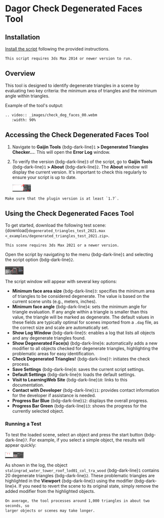 # Dagor Check Degenerated Faces Tool

## Installation

[Install the script](installation.md) following the provided instructions.

```{important}
This script requires 3ds Max 2014 or newer version to run.
```
## Overview

This tool is designed to identify degenerate triangles in a scene by evaluating
two key criteria: the minimum area of triangles and the minimum angle within
triangles.

Example of the tool's output:

```{eval-rst}
.. video:: _images/check_deg_faces_00.webm
   :width: 90%
```

## Accessing the Check Degenerated Faces Tool

1. Navigate to **Gaijin Tools** {bdg-dark-line}`1` **> Degenerated Triangles
   Checker...**. This will open the **Error Log** window.

2. To verify the version {bdg-dark-line}`3` of the script, go to **Gaijin
   Tools** {bdg-dark-line}`1` **> About** {bdg-dark-line}`2`. The **About**
   window will display the current version. It's important to check this
   regularly to ensure your script is up to date.

   <img src="_images/check_deg_faces_01.png" alt="Check Degenerated Faces Tool" align="center" width="60em">

```{note}
Make sure that the plugin version is at least `1.7`.
```

## Using the Check Degenerated Faces Tool

To get started, download the following test scene:
{download}`degenerated_triangles_test_2021.max <_examples/degenerated_triangles_test_2021.zip>`.

```{important}
This scene requires 3ds Max 2021 or a newer version.
```

Open the script by navigating to the menu {bdg-dark-line}`1` and selecting the
script option {bdg-dark-line}`2`.

<img src="_images/check_deg_faces_02.png" alt="Check Degenerated Faces Tool" align="center" width="60em">

The script window will appear with several key options:

- **Minimum face area size** {bdg-dark-line}`3`: specifies the minimum area of
  triangles to be considered degenerate. The value is based on the current scene
  units (e.g., meters, inches).
- **Minimum face angle** {bdg-dark-line}`4`: sets the minimum angle for triangle
  evaluation. If any angle within a triangle is smaller than this value, the
  triangle will be marked as degenerate. The default values in these fields are
  typically optimal for scenes imported from a `.dag` file, as the correct size
  and scale are automatically set.
- **Show Log Window** {bdg-dark-line}`5`: enables a log that lists all objects
  and any degenerate triangles found.
- **Show Degenerated Face(s)** {bdg-dark-line}`6`: automatically adds a new
  modifier to all objects checked for degenerate triangles, highlighting the
  problematic areas for easy identification.
- **Check Degenerated Triangles!** {bdg-dark-line}`7`: initiates the check
  process.
- **Save Settings** {bdg-dark-line}`8`: saves the current script settings.
- **Default Settings** {bdg-dark-line}`9`: loads the default settings.
- **Visit to LearningWeb Site** {bdg-dark-line}`10`: links to this
  documentation.
- **Contact with Developer** {bdg-dark-line}`11`: provides contact information
  for the developer if assistance is needed.
- **Progress Bar Blue** {bdg-dark-line}`12`: displays the overall progress.
- **Progress Bar Green** {bdg-dark-line}`13`: shows the progress for the
  currently selected object.

### Running a Test

To test the loaded scene, select an object and press the start button
{bdg-dark-line}`7`. For example, if you select a simple object, the results will
appear quickly:

<img src="_images/check_deg_faces_03.png" alt="Check Degenerated Faces Tool" align="center" width="60em">

As shown in the log, the object `stalingrad_water_tower_roof_lod01_col_tra_wood`
{bdg-dark-line}`1` contains 20 degenerate triangles {bdg-dark-line}`2`. These
problematic triangles are highlighted in the **Viewport** {bdg-dark-line}`3`
using the modifier {bdg-dark-line}`4`. If you need to revert the scene to its
original state, simply remove the added modifier from the highlighted objects.

```{note}
On average, the tool processes around 1,000 triangles in about two seconds, so
larger objects or scenes may take longer.
```


